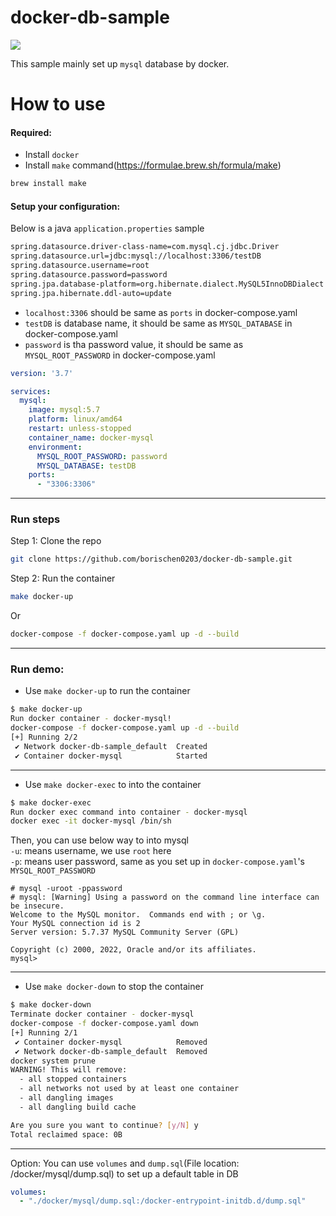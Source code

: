 # docker-db-sample
![](https://miro.medium.com/v2/resize:fit:656/0*3nbGUAgh6fFop3qB.)

This sample mainly set up `mysql` database by docker.
# How to use

#### Required:
- Install `docker`
- Install `make` command(https://formulae.brew.sh/formula/make)
```bash
brew install make
```

#### Setup your configuration:
Below is a java `application.properties` sample
```bash
spring.datasource.driver-class-name=com.mysql.cj.jdbc.Driver
spring.datasource.url=jdbc:mysql://localhost:3306/testDB
spring.datasource.username=root
spring.datasource.password=password
spring.jpa.database-platform=org.hibernate.dialect.MySQL5InnoDBDialect
spring.jpa.hibernate.ddl-auto=update
```
- `localhost:3306`  should be same as `ports` in docker-compose.yaml
- `testDB` is database name, it should be same as `MYSQL_DATABASE`  in docker-compose.yaml
- `password` is tha password value, it should be same as `MYSQL_ROOT_PASSWORD` in docker-compose.yaml

```yaml
version: '3.7'

services:
  mysql:
    image: mysql:5.7
    platform: linux/amd64
    restart: unless-stopped
    container_name: docker-mysql
    environment:
      MYSQL_ROOT_PASSWORD: password
      MYSQL_DATABASE: testDB
    ports:
      - "3306:3306"
```

---

### Run steps
Step 1: Clone the repo
```bash
git clone https://github.com/borischen0203/docker-db-sample.git
```

Step 2: Run the container
```bash
make docker-up
```
Or
```bash
docker-compose -f docker-compose.yaml up -d --build
```
---
### Run demo:
- Use `make docker-up` to run the container
```bash
$ make docker-up
Run docker container - docker-mysql!
docker-compose -f docker-compose.yaml up -d --build
[+] Running 2/2
 ✔ Network docker-db-sample_default  Created  
 ✔ Container docker-mysql            Started 
```
---
- Use `make docker-exec` to into the container
```bash
$ make docker-exec                                                 
Run docker exec command into container - docker-mysql
docker exec -it docker-mysql /bin/sh
```
Then, you can use below way to into mysql \
`-u`: means username, we use `root` here \
`-p`: means user password, same as you set up in `docker-compose.yaml`'s `MYSQL_ROOT_PASSWORD`
```
# mysql -uroot -ppassword
# mysql: [Warning] Using a password on the command line interface can be insecure.
Welcome to the MySQL monitor.  Commands end with ; or \g.
Your MySQL connection id is 2
Server version: 5.7.37 MySQL Community Server (GPL)

Copyright (c) 2000, 2022, Oracle and/or its affiliates.
mysql> 
```

---

- Use `make docker-down` to stop the container
```bash
$ make docker-down 
Terminate docker container - docker-mysql
docker-compose -f docker-compose.yaml down
[+] Running 2/1
 ✔ Container docker-mysql            Removed           
 ✔ Network docker-db-sample_default  Removed 
docker system prune
WARNING! This will remove:
  - all stopped containers
  - all networks not used by at least one container
  - all dangling images
  - all dangling build cache

Are you sure you want to continue? [y/N] y
Total reclaimed space: 0B
```
---
Option:
You can use `volumes` and `dump.sql`(File location: /docker/mysql/dump.sql) to set up a default table in DB
```yaml
volumes:
  - "./docker/mysql/dump.sql:/docker-entrypoint-initdb.d/dump.sql"
```
